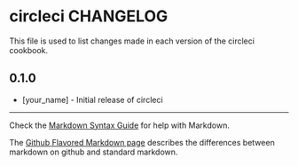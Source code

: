 # circleci CHANGELOG

This file is used to list changes made in each version of the circleci cookbook.

## 0.1.0
- [your_name] - Initial release of circleci

- - -
Check the [Markdown Syntax Guide](http://daringfireball.net/projects/markdown/syntax) for help with Markdown.

The [Github Flavored Markdown page](http://github.github.com/github-flavored-markdown/) describes the differences between markdown on github and standard markdown.
